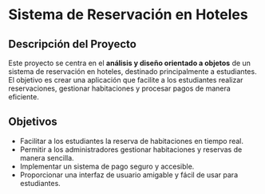 # Sistema de Reservación en Hoteles

## Descripción del Proyecto

Este proyecto se centra en el **análisis y diseño orientado a objetos** de un sistema de reservación en hoteles, destinado principalmente a estudiantes. El objetivo es crear una aplicación que facilite a los estudiantes realizar reservaciones, gestionar habitaciones y procesar pagos de manera eficiente.

## Objetivos

- Facilitar a los estudiantes la reserva de habitaciones en tiempo real.
- Permitir a los administradores gestionar habitaciones y reservas de manera sencilla.
- Implementar un sistema de pago seguro y accesible.
- Proporcionar una interfaz de usuario amigable y fácil de usar para estudiantes.
